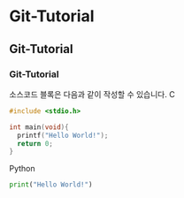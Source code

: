 # Git-Tutorial

## Git-Tutorial

### Git-Tutorial

소스코드 블록은 다음과 같이 작성할 수 있습니다.
C
```c
#include <stdio.h>

int main(void){
  printf("Hello World!");
  return 0;
}
```
Python
```python
print("Hello World!")
```
